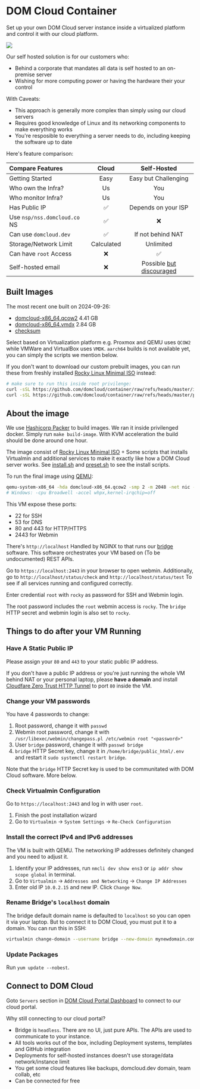 # DOM Cloud Container

Set up your own DOM Cloud server instance inside a virtualized platform and control it with our cloud platform.

![](https://domcloud.co/assets/ss/selfhost.png)

Our self hosted solution is for our customers who:

+ Behind a corporate that mandates all data is self hosted to an on-premise server
+ Wishing for more computing power or having the hardware their your control

With Caveats:

+ This approach is generally more complex than simply using our cloud servers
+ Requires good knowledge of Linux and its networking components to make everything works
+ You're resposible to everything a server needs to do, including keeping the software up to date

Here's feature comparison:

| Compare Features | Cloud | Self-Hosted |
|:---|:---:|:---:|
| Getting Started  | Easy  | Easy but Challenging |
| Who own the Infra? | Us  | You |
| Who monitor Infra? | Us  | You |
| Has Public IP | ✅  | Depends on your ISP |
| Use `nsp/nss.domcloud.co` NS   | ✅ | ❌ |
| Can use `domcloud.dev` | ✅ | If not behind NAT |
| Storage/Network Limit  | Calculated  | Unlimited  |
| Can have `root` Access   | ❌ | ✅ |
| Self-hosted email  | ❌ | Possible [but discouraged](https://cfenollosa.com/blog/after-self-hosting-my-email-for-twenty-three-years-i-have-thrown-in-the-towel-the-oligopoly-has-won.html) |

## Built Images

The most recent one built on 2024-09-26:

+ [domcloud-x86_64.qcow2](https://domcloud-images.fra1.cdn.digitaloceanspaces.com/2409/domcloud-x86_64.qcow2) 4.41 GB
+ [domcloud-x86_64.vmdx](https://domcloud-images.fra1.cdn.digitaloceanspaces.com/2409/domcloud-x86_64.vmdx) 2.84 GB
+ [checksum](https://domcloud-images.fra1.cdn.digitaloceanspaces.com/2409/checksums.txt)

Select based on Virtualization platform e.g. Proxmox and QEMU uses `QCOW2` while VMWare and VirtualBox uses `VMDK`. `aarch64` builds is not available yet, you can simply the scripts we mention below. 

If you don't want to download our custom prebuilt images, you can run these from freshly installed [Rocky Linux Minimal ISO](https://rockylinux.org/download) instead:

```sh
# make sure to run this inside root privilenge:
curl -sSL https://github.com/domcloud/container/raw/refs/heads/master/install.sh | bash
curl -sSL https://github.com/domcloud/container/raw/refs/heads/master/preset.sh | bash
```

## About the image

We use [Hashicorp Packer](https://developer.hashicorp.com/packer/docs/install) to build images. We ran it inside privilenged docker. Simply run `make build-image`. With KVM acceleration the build should be done around one hour.

The image consist of [Rocky Linux Minimal ISO](https://rockylinux.org/download) + Some scripts that installs Virtualmin and additional services to make it exactly like how a DOM Cloud server works. See [install.sh](./install.sh) and [preset.sh](./preset.sh) to see the install scripts.


To run the final image using [QEMU](https://www.qemu.org):

```bash
qemu-system-x86_64 -hda domcloud-x86_64.qcow2 -smp 2 -m 2048 -net nic -net user,hostfwd=tcp::22-:22,hostfwd=tcp::80-:80,hostfwd=tcp::443-:443,hostfwd=tcp::2443-:2443 -cpu max -accel kvm
# Windows: -cpu Broadwell -accel whpx,kernel-irqchip=off
```

This VM expose these ports:

+ 22 for SSH
+ 53 for DNS
+ 80 and 443 for HTTP/HTTPS
+ 2443 for Webmin

There's `http://localhost` Handled by NGINX to that runs our [bridge](https://github.com/domcloud/bridge/) software. This software orchestrates your VM based on (To be undocumented) REST APIs.

Go to `https://localhost:2443` in your browser to open webmin. Additionally, go to `http://localhost/status/check` and  `http://localhost/status/test` To see if all services running and configured correctly.

Enter credential `root` with `rocky` as password for SSH and Webmin login. 

The root password includes the `root` webmin access is `rocky`. The `bridge` HTTP secret and webmin login is also set to `rocky`.

## Things to do after your VM Running

### Have A Static Public IP

Please assign your `80` and `443` to your static public IP address.

If you don't have a public IP address or you're just running the whole VM behind NAT or your personal laptop, please **have a domain** and install [Cloudfare Zero Trust HTTP Tunnel](https://medium.com/@tomer.klein/cloudflare-zero-trust-setting-up-my-first-tunnel-1276ae4b61a4) to port `80` inside the VM. 

### Change your VM passwords

You have 4 passwords to change:

1. Root password, change it with `passwd`
2. Webmin root password, change it with `/usr/libexec/webmin/changepass.pl /etc/webmin root "<password>"`
3. User `bridge` password, change it with `passwd bridge`
4. `bridge` HTTP Secret key, change it in `/home/bridge/public_html/.env` and restart it `sudo systemctl restart bridge`.

Note that the `bridge` HTTP Secret key is used to be communitated with DOM Cloud software. More below.

### Check Virtualmin Configuration

Go to `https://localhost:2443` and log in with user `root`. 

1. Finish the post installation wizard
2. Go to `Virtualmin` -> `System Settings` -> `Re-Check Configuration`

### Install the correct IPv4 and IPv6 addresses

The VM is built with QEMU. The networking IP addresses definitely changed and you need to adjust it.

1. Identify your IP addresses, run `nmcli dev show ens3` or `ip addr show scope global` in terminal.
2. Go to `Virtualmin` -> `Addresses and Networking` -> `Change IP Addresses`
3. Enter old IP `10.0.2.15` and new IP. Click `Change Now`.

### Rename Bridge's `localhost` domain

The bridge default domain name is defaulted to `localhost` so you can open it via your laptop. But to connect it to DOM Cloud, you must put it to a domain. You can run this in SSH:

```sh
virtualmin change-domain --username bridge --new-domain mynewdomain.com
```

### Update Packages

Run `yum update --nobest`.

## Connect to DOM Cloud

Goto `Servers` section in [DOM Cloud Portal Dashboard](https://my.domcloud.co) to connect to our cloud portal.

Why still connecting to our cloud portal?

+ Bridge is `headless`. There are no UI, just pure APIs. The APIs are used to communicate to your instance.
+ All tools works out of the box, including Deployment systems, templates and GitHub integration
+ Deployments for self-hosted instances doesn't use storage/data network/instance limit
+ You get some cloud features like backups, domcloud.dev domain, team collab, etc
+ Can be connected for free

